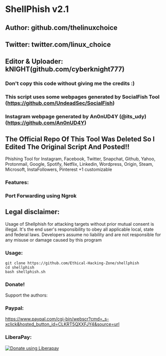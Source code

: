# ShellPhish v2.1
## Author: github.com/thelinuxchoice
## Twitter: twitter.com/linux_choice
## Editor & Uploader: kNIGHT(github.com/cyberknight777)
### Don't copy this code without giving me the credits :) 
### This script uses some webpages generated by SocialFish Tool (https://github.com/UndeadSec/SocialFish)
### Instagram webpage generated by An0nUD4Y (@its_udy) (https://github.com/An0nUD4Y)
## The Official Repo Of This Tool Was Deleted So I Edited The Original Script And Posted!!
Phishing Tool for Instagram, Facebook, Twitter, Snapchat, Github, Yahoo, Protonmail, Google, Spotify, Netflix, Linkedin, Wordpress, Origin, Steam, Microsoft, InstaFollowers, Pinterest +1 customizable

### Features:
### Port Forwarding using Ngrok

## Legal disclaimer:

Usage of Shellphish for attacking targets without prior mutual consent is illegal. It's the end user's responsibility to obey all applicable local, state and federal laws. Developers assume no liability and are not responsible for any misuse or damage caused by this program 



### Usage:
```
git clone https://github.com/Ethical-Hacking-Zone/shellphish
cd shellphish
bash shellphish.sh
```

### Donate!
Support the authors:
### Paypal:
https://www.paypal.com/cgi-bin/webscr?cmd=_s-xclick&hosted_button_id=CLKRT5QXXFJY4&source=url
### LiberaPay:
<noscript><a href="https://liberapay.com/thelinuxchoice/donate"><img alt="Donate using Liberapay" src="https://liberapay.com/assets/widgets/donate.svg"></a></noscript>
